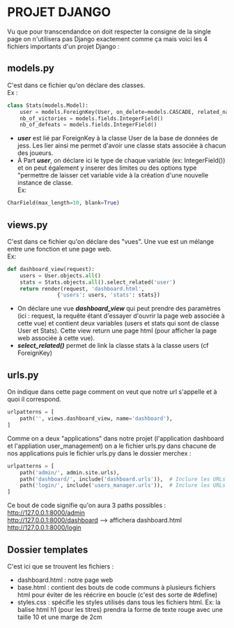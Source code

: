 # PROJET DJANGO

Vu que pour transcendandce on doit respecter la consigne de la single page on n'utilisera pas Django exactement comme ça mais voici les 4 fichiers importants d'un projet Django :

## models.py

C'est dans ce fichier qu'on déclare des classes. \
Ex :

```python
class Stats(models.Model):
    user = models.ForeignKey(User, on_delete=models.CASCADE, related_name='stats')
    nb_of_victories = models.fields.IntegerField()
    nb_of_defeats = models.fields.IntegerField()
```
- ***user*** est lié par ForeignKey à la classe User de la base de données de jess. Les lier ainsi me permet d'avoir une classe stats associée à chacun des joueurs. 
- À Part ***user***, on déclare ici le type de chaque variable (ex: IntegerField()) et on peut également y inserer des limites ou des options type "permettre de laisser cet variable vide à la création d'une nouvelle instance de classe. \
Ex:
```python
CharField(max_length=10, blank=True)
```

## views.py

C'est dans ce fichier qu'on déclare des "vues". Une vue est un mélange entre une fonction et une page web. \
Ex:
```python
def dashboard_view(request):
    users = User.objects.all()
    stats = Stats.objects.all().select_related('user')
    return render(request, 'dashboard.html',
				{'users': users, 'stats': stats})
```
- On déclare une vue ***dashboard_view*** qui peut prendre des paramètres (ici : request, la requête étant d'essayer d'ouvrir la page web associée à cette vue) et contient deux variables (users et stats qui sont de classe User et Stats). Cette view return une page html (pour afficher la page web associée à cette vue).
- ***select_related()*** permet de link la classe stats à la classe users (cf ForeignKey)

## urls.py

On indique dans cette page comment on veut que notre url s'appelle et à quoi il correspond.

```python
urlpatterns = [
    path('', views.dashboard_view, name='dashboard'),
]
```
Comme on a deux "applications" dans notre projet (l'application dashboard et l'appliation user_management) on a le fichier urls.py dans chacune de nos applications puis le fichier urls.py dans le dossier merchex :

```python
urlpatterns = [
    path('admin/', admin.site.urls),
    path('dashboard/', include('dashboard.urls')),  # Inclure les URLs de l'application dashboard
    path('login/', include('users_manager.urls')),  # Inclure les URLs de l'application users_manager
]
```
Ce bout de code signifie qu'on aura 3 paths possibles : \
http://127.0.0.1:8000/admin \
http://127.0.0.1:8000/dashboard --> affichera dashboard.html\
http://127.0.0.1:8000/login

## Dossier templates

C'est ici que se trouvent les fichiers :
- dashboard.html : notre page web
- base.html : contient des bouts de code communs à plusieurs fichiers html pour éviter de les réécrire en boucle (c'est des sorte de #define)
- styles.css : spécifie les styles utilisés dans tous les fichiers html. Ex: la balise html h1 (pour les titres) prendra la forme de texte rouge avec une taille 10 et une marge de 2cm